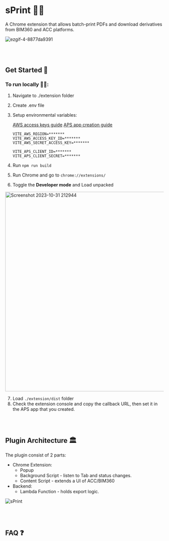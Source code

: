 
# sPrint 🏃‍♂️
A Chrome extension that allows batch-print PDFs and download derivatives from BIM360 and ACC platforms.

![ezgif-4-8877da9391](https://github.com/PerkinsAndWill-IO/sPrint/assets/62248969/776ef003-92f6-4031-923c-be8ed1508264)

<br/><br/>
## Get Started 🚀
### To run locally 🧑‍💻:
1. Navigate to ./extension folder
2. Create .env file
3. Setup environmental variables:

    [AWS access keys guide](https://docs.aws.amazon.com/IAM/latest/UserGuide/id_credentials_access-keys.html)
    [APS app creation guide](https://aps.autodesk.com/en/docs/oauth/v1/tutorials/create-app/)
    ```
    VITE_AWS_REGION=*******
    VITE_AWS_ACCESS_KEY_ID=*******
    VITE_AWS_SECRET_ACCESS_KEY=*******
    
    VITE_APS_CLIENT_ID=*******
    VITE_APS_CLIENT_SECRET=*******
    ```
4. Run ```npm run build```
5. Run Chrome and go to ```chrome://extensions/```
6. Toggle the **Developer mode** and Load unpacked 
 <img width="635" alt="Screenshot 2023-10-31 212944" src="https://github.com/PerkinsAndWill-IO/sPrint/assets/62248969/05d24552-91a3-463f-bbb5-f426ee82ae6c">

7. Load ```./extension/dist``` folder
8. Check the extension console and copy the callback URL, then set it in the APS app that you created.

<br/><br/>
## Plugin  Architecture 🏛️
The plugin consist of 2 parts:

- Chrome Extension:
  - Popup
  - Background Script - listen to Tab and status changes.
  - Content Script - extends a UI of ACC/BIM360
- Backend:
  - Lambda Function - holds export logic.

![sPrint](https://github.com/PerkinsAndWill-IO/sPrint/assets/62248969/50e0195f-62bb-4108-a5e9-0088fffd77b9)

<br/><br/>
## FAQ ❓
